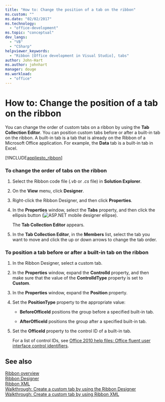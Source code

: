 ```yaml
---
title: "How to: Change the position of a tab on the ribbon"
ms.custom: ""
ms.date: "02/02/2017"
ms.technology: 
  - "office-development"
ms.topic: "conceptual"
dev_langs: 
  - "VB"
  - "CSharp"
helpviewer_keywords: 
  - "Ribbon [Office development in Visual Studio], tabs"
author: John-Hart
ms.author: johnhart
manager: douge
ms.workload: 
  - "office"
---
```

# How to: Change the position of a tab on the ribbon
  You can change the order of custom tabs on a ribbon by using the **Tab Collection Editor**. You can position custom tabs before or after a built-in tab on the ribbon. A built-in tab is a tab that is already on the Ribbon of a Microsoft Office application. For example, the **Data** tab is a built-in tab in Excel.  
  
 [!INCLUDE[appliesto_ribbon](../vsto/includes/appliesto-ribbon-md.md)]  
  
### To change the order of tabs on the ribbon  
  
1.  Select the Ribbon code file (*.vb* or *.cs* file) in **Solution Explorer**.  
  
2.  On the **View** menu, click **Designer**.  
  
3.  Right-click the Ribbon Designer, and then click **Properties**.  
  
4.  In the **Properties** window, select the **Tabs** property, and then click the ellipsis button (![ASP.NET mobile designer ellipse](../sharepoint/media/mwellipsis.gif "ASP.NET Mobile Designer ellipse")).  
  
     The **Tab Collection Editor** appears.  
  
5.  In the **Tab Collection Editor**, in the **Members** list, select the tab you want to move and click the up or down arrows to change the tab order.  
  
### To position a tab before or after a built-in tab on the ribbon  
  
1.  In the Ribbon Designer, select a custom tab.  
  
2.  In the **Properties** window, expand the **ControlId** property, and then make sure that the value of the **ControlIdType** property is set to **Custom**.  
  
3.  In the **Properties** window, expand the **Position** property.  
  
4.  Set the **PositionType** property to the appropriate value:  
  
    -   **BeforeOfficeId** positions the group before a specified built-in tab.  
  
    -   **AfterOfficeId** positions the group after a specified built-in tab.  
  
5.  Set the **OfficeId** property to the control ID of a built-in tab.  
  
     For a list of control IDs, see [Office 2010 help files: Office fluent user interface control identifiers](http://go.microsoft.com/fwlink/?LinkID=181052).  
  
## See also  
 [Ribbon overview](../vsto/ribbon-overview.md)   
 [Ribbon Designer](../vsto/ribbon-designer.md)   
 [Ribbon XML](../vsto/ribbon-xml.md)   
 [Walkthrough: Create a custom tab by using the Ribbon Designer](../vsto/walkthrough-creating-a-custom-tab-by-using-the-ribbon-designer.md)   
 [Walkthrough: Create a custom tab by using Ribbon XML](../vsto/walkthrough-creating-a-custom-tab-by-using-ribbon-xml.md)  
  
  